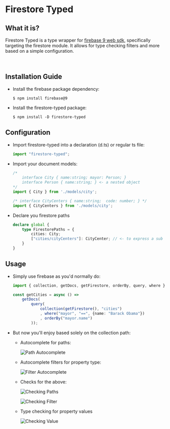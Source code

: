 # Firestore Typed

## What it is?
Firestore Typed is a type wrapper for [firebase 9 web sdk]([/guides/content/editing-an-existing-page](https://www.npmjs.com/package/firebase)), specifically targeting the firestore module. It allows for type checking filters and more based on a simple configuration.

&nbsp;
## Installation Guide
- Install the firebase package dependency:
    ```
    $ npm install firebase@9
    ```
- Install the firestore-typed package:
    ```
    $ npm install -D firestore-typed
    ```

## Configuration
- Import firestore-typed into a declaration (d.ts) or regular ts file:
    ```ts
    import "firestore-typed";
    ```
- Import your document models:
    ```ts
    /* 
        interface City { name:string; mayor: Person; } 
        interface Person { name:string; } <- a nested object
    */
    import { City } from './models/city';

    /* interface CityCenters { name:string;  code: number; } */
    import { CityCenters } from './models/city'; 
    ```
- Declare you firestore paths 
    ```ts
    declare global {
        type FirestorePaths = {
            cities: City;
            ["cities/cityCenters"]: CityCenter; // <- to express a sub collection
        }
    }
    ```
## Usage
- Simply use firebase as you'd normally do:
    ```ts
    import { collection, getDocs, getFirestore, orderBy, query, where } from 'firebase/firestore';

    const getCities = async () =>
        getDocs(
            query(
                collection(getFirestore(), "cities")
                , where("mayor", "==", {name: "Barack Obama"})
                , orderBy("mayor.name")
            ));
    ```
    
- But now you'll enjoy based solely on the collection path:
  - Autocomplete for paths:
    
    ![Path Autocomplete](https://github.com/JMPSequeira/firestore-typed/tree/master/images)

  - Autocomplete filters for property type:
  
    ![Filter Autocomplete](https://github.com/JMPSequeira/firestore-typed/tree/master/images)

  - Checks for the above:
    
    ![Checking Paths](https://github.com/JMPSequeira/firestore-typed/tree/master/images)
    
    ![Checking Filter](https://github.com/JMPSequeira/firestore-typed/tree/master/images)
  
  - Type checking for property values
    
    ![Checking Value](https://github.com/JMPSequeira/firestore-typed/tree/master/images)


